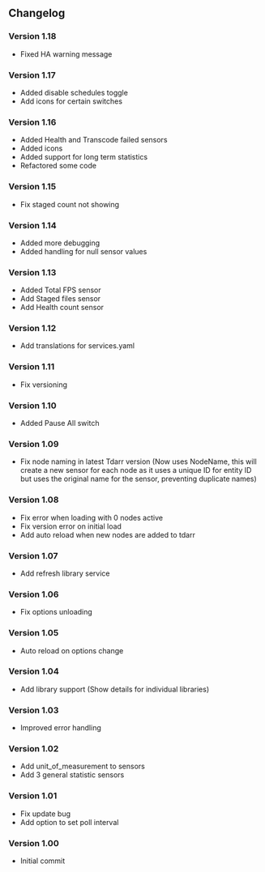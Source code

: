 ## **Changelog**
### Version 1.18
- Fixed HA warning message
### Version 1.17
- Added disable schedules toggle
- Add icons for certain switches
### Version 1.16
- Added Health and Transcode failed sensors
- Added icons
- Added support for long term statistics
- Refactored some code
### Version 1.15
- Fix staged count not showing
### Version 1.14
- Added more debugging
- Added handling for null sensor values
### Version 1.13
- Added Total FPS sensor
- Add Staged files sensor
- Add Health count sensor
### Version 1.12
- Add translations for services.yaml
### Version 1.11
- Fix versioning
### Version 1.10
- Added Pause All switch
### Version 1.09
- Fix node naming in latest Tdarr version (Now uses NodeName, this will create a new sensor for each node as it uses a unique ID for entity ID but uses the original name for the sensor, preventing duplicate names)
### Version 1.08
- Fix error when loading with 0 nodes active
- Fix version error on initial load
- Add auto reload when new nodes are added to tdarr
### Version 1.07
- Add refresh library service
### Version 1.06
- Fix options unloading
### Version 1.05
- Auto reload on options change
### Version 1.04
- Add library support (Show details for individual libraries)
### Version 1.03
- Improved error handling
### Version 1.02
- Add unit_of_measurement to sensors
- Add 3 general statistic sensors
### Version 1.01
- Fix update bug
- Add option to set poll interval
### Version 1.00
- Initial commit
